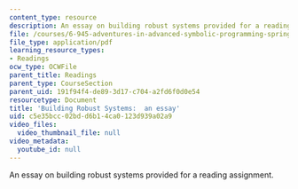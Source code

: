 ```yaml
---
content_type: resource
description: An essay on building robust systems provided for a reading assignment.
file: /courses/6-945-adventures-in-advanced-symbolic-programming-spring-2009/c5e35bcc02bdd6b14ca0123d939a02a9_MIT6_945s09_read01_robust.pdf
file_type: application/pdf
learning_resource_types:
- Readings
ocw_type: OCWFile
parent_title: Readings
parent_type: CourseSection
parent_uid: 191f94f4-de89-3d17-c704-a2fd6f0d0e54
resourcetype: Document
title: 'Building Robust Systems:  an essay'
uid: c5e35bcc-02bd-d6b1-4ca0-123d939a02a9
video_files:
  video_thumbnail_file: null
video_metadata:
  youtube_id: null
---
```

An essay on building robust systems provided for a reading assignment.

